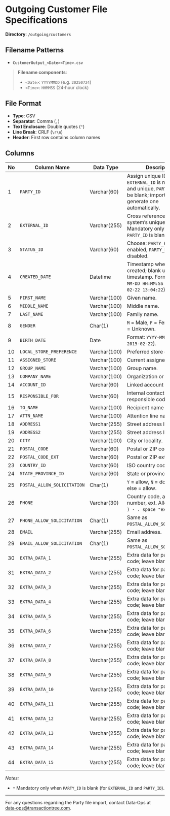 # Outgoing Customer File Specifications

**Directory**: `/outgoing/customers`

## Filename Patterns

* `CustomerOutput_<Date><Time>.csv`

> **Filename components**:
>
> * `<Date>`: `YYYYMMDD` (e.g. `20250724`)
> * `<Time>`: `HHMMSS` (24‑hour clock)

## File Format

* **Type**: CSV
* **Separator**: Comma (`,`)
* **Text Enclosure**: Double quotes (`"`)
* **Line Break**: CRLF (`\r\n`)
* **Header**: First row contains column names

## Columns

| No | Column Name                 | Data Type    | Description                                                                                                                  | Customer | Contact | Lead | Account |
| -- | --------------------------- | ------------ | ---------------------------------------------------------------------------------------------------------------------------- | :------: | :-----: | :--: | :-----: |
| 1  | `PARTY_ID`                  | Varchar(60)  | Assign unique ID. If `EXTERNAL_ID` is mandatory and unique, `PARTY_ID` can be blank; import will generate one automatically. |    Y\*   |   Y\*   |  Y\* |   Y\*   |
| 2  | `EXTERNAL_ID`               | Varchar(255) | Cross reference to external system’s unique ID. Mandatory only when `PARTY_ID` is blank.                                     |    Y\*   |   Y\*   |  Y\* |   Y\*   |
| 3  | `STATUS_ID`                 | Varchar(60)  | Choose: `PARTY_ENABLED` = enabled, `PARTY_DISABLED` = disabled.                                                              |     Y    |    Y    |   Y  |    Y    |
| 4  | `CREATED_DATE`              | Datetime     | Timestamp when party is created; blank uses import timestamp. Format: `YYYY-MM-DD HH:MM:SS` (e.g. `2015-02-22 13:04:22`).    |          |         |      |         |
| 5  | `FIRST_NAME`                | Varchar(100) | Given name.                                                                                                                  |    N/A   |   N/A   |  N/A |   N/A   |
| 6  | `MIDDLE_NAME`               | Varchar(100) | Middle name.                                                                                                                 |    N/A   |   N/A   |  N/A |   N/A   |
| 7  | `LAST_NAME`                 | Varchar(100) | Family name.                                                                                                                 |    N/A   |   N/A   |  N/A |   N/A   |
| 8  | `GENDER`                    | Char(1)      | `M` = Male, `F` = Female, Blank = Unknown.                                                                                   |    N/A   |   N/A   |  N/A |   N/A   |
| 9  | `BIRTH_DATE`                | Date         | Format: `YYYY-MM-DD` (e.g. `2015-02-22`).                                                                                    |    N/A   |   N/A   |  N/A |   N/A   |
| 10 | `LOCAL_STORE_PREFERENCE`    | Varchar(100) | Preferred store code.                                                                                                        |    N/A   |   N/A   |  N/A |   N/A   |
| 11 | `ASSIGNED_STORE`            | Varchar(100) | Current assigned store.                                                                                                      |    N/A   |   N/A   |  N/A |   N/A   |
| 12 | `GROUP_NAME`                | Varchar(100) | Group name.                                                                                                                  |    N/A   |   N/A   |  N/A |    Y    |
| 13 | `COMPANY_NAME`              | Varchar(100) | Organization or employer.                                                                                                    |          |         |      |    Y    |
| 14 | `ACCOUNT_ID`                | Varchar(60)  | Linked account ID.                                                                                                           |    N/A   |   N/A   |  N/A |   N/A   |
| 15 | `RESPONSIBLE_FOR`           | Varchar(60)  | Internal contact responsible code.                                                                                           |          |         |      |         |
| 16 | `TO_NAME`                   | Varchar(100) | Recipient name for mailing.                                                                                                  |          |         |      |         |
| 17 | `ATTN_NAME`                 | Varchar(100) | Attention line name.                                                                                                         |          |         |      |         |
| 18 | `ADDRESS1`                  | Varchar(255) | Street address line 1.                                                                                                       |          |         |      |         |
| 19 | `ADDRESS2`                  | Varchar(255) | Street address line 2.                                                                                                       |          |         |      |         |
| 20 | `CITY`                      | Varchar(100) | City or locality.                                                                                                            |          |         |      |         |
| 21 | `POSTAL_CODE`               | Varchar(60)  | Postal or ZIP code.                                                                                                          |          |         |      |         |
| 22 | `POSTAL_CODE_EXT`           | Varchar(60)  | Postal or ZIP extension.                                                                                                     |          |         |      |         |
| 23 | `COUNTRY_ID`                | Varchar(60)  | ISO country code.                                                                                                            |          |         |      |         |
| 24 | `STATE_PROVINCE_ID`         | Varchar(60)  | State or province code.                                                                                                      |          |         |      |         |
| 25 | `POSTAL_ALLOW_SOLICITATION` | Char(1)      | `Y` = allow, `N` = don’t allow; else = allow.                                                                                |          |         |      |         |
| 26 | `PHONE`                     | Varchar(30)  | Country code, area code, number, ext. Allowed: `# + ( ) - . space "ext" "x"`.                                                |          |         |      |         |
| 27 | `PHONE_ALLOW_SOLICITATION`  | Char(1)      | Same as `POSTAL_ALLOW_SOLICITATION`.                                                                                         |          |         |      |         |
| 28 | `EMAIL`                     | Varchar(255) | Email address.                                                                                                               |          |         |      |         |
| 29 | `EMAIL_ALLOW_SOLICITATION`  | Char(1)      | Same as `POSTAL_ALLOW_SOLICITATION`.                                                                                         |          |         |      |         |
| 30 | `EXTRA_DATA_1`              | Varchar(255) | Extra data for paid custom code; leave blank.                                                                                |          |         |      |         |
| 31 | `EXTRA_DATA_2`              | Varchar(255) | Extra data for paid custom code; leave blank.                                                                                |          |         |      |         |
| 32 | `EXTRA_DATA_3`              | Varchar(255) | Extra data for paid custom code; leave blank.                                                                                |          |         |      |         |
| 33 | `EXTRA_DATA_4`              | Varchar(255) | Extra data for paid custom code; leave blank.                                                                                |          |         |      |         |
| 34 | `EXTRA_DATA_5`              | Varchar(255) | Extra data for paid custom code; leave blank.                                                                                |          |         |      |         |
| 35 | `EXTRA_DATA_6`              | Varchar(255) | Extra data for paid custom code; leave blank.                                                                                |          |         |      |         |
| 36 | `EXTRA_DATA_7`              | Varchar(255) | Extra data for paid custom code; leave blank.                                                                                |          |         |      |         |
| 37 | `EXTRA_DATA_8`              | Varchar(255) | Extra data for paid custom code; leave blank.                                                                                |          |         |      |         |
| 38 | `EXTRA_DATA_9`              | Varchar(255) | Extra data for paid custom code; leave blank.                                                                                |          |         |      |         |
| 39 | `EXTRA_DATA_10`             | Varchar(255) | Extra data for paid custom code; leave blank.                                                                                |          |         |      |         |
| 40 | `EXTRA_DATA_11`             | Varchar(255) | Extra data for paid custom code; leave blank.                                                                                |          |         |      |         |
| 41 | `EXTRA_DATA_12`             | Varchar(255) | Extra data for paid custom code; leave blank.                                                                                |          |         |      |         |
| 42 | `EXTRA_DATA_13`             | Varchar(255) | Extra data for paid custom code; leave blank.                                                                                |          |         |      |         |
| 43 | `EXTRA_DATA_14`             | Varchar(255) | Extra data for paid custom code; leave blank.                                                                                |          |         |      |         |
| 44 | `EXTRA_DATA_15`             | Varchar(255) | Extra data for paid custom code; leave blank.                                                                                |          |         |      |         |

*Notes:*

* `*` Mandatory only when `PARTY_ID` is blank (for `EXTERNAL_ID` and `PARTY_ID`).

---

For any questions regarding the Party file import, contact Data‑Ops at [data‑ops@transactiontree.com](mailto:data‑ops@transactiontree.com).
